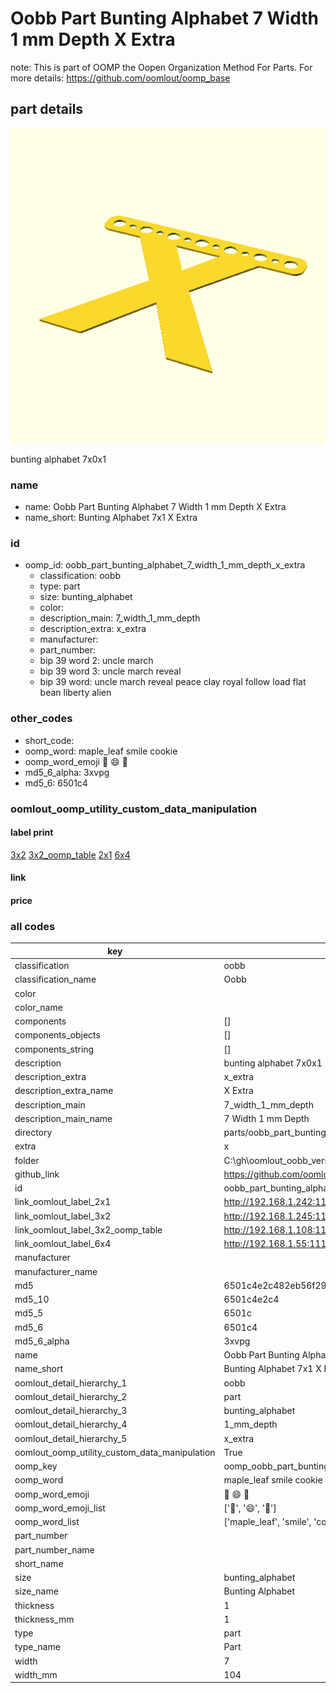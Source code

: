 # Oobb Part Bunting Alphabet 7 Width 1 mm Depth X Extra  

note: This is part of OOMP the Oopen Organization Method For Parts. For more details: https://github.com/oomlout/oomp_base

##  part details
  

[![](3dpr.png)](3dpr.png)

bunting alphabet 7x0x1



### name
* name: Oobb Part Bunting Alphabet 7 Width 1 mm Depth X Extra
* name_short: Bunting Alphabet 7x1 X Extra
### id
* oomp_id: oobb_part_bunting_alphabet_7_width_1_mm_depth_x_extra
  * classification: oobb
  * type: part
  * size: bunting_alphabet
  * color: 
  * description_main: 7_width_1_mm_depth
  * description_extra: x_extra
  * manufacturer: 
  * part_number: 
  * bip 39 word 2: uncle march
  * bip 39 word 3: uncle march reveal
  * bip 39 word: uncle march reveal peace clay royal follow load flat bean liberty alien

### other_codes
* short_code: 
* oomp_word: maple_leaf smile cookie
* oomp_word_emoji :maple_leaf: :smile: :cookie:
* md5_6_alpha: 3xvpg
* md5_6: 6501c4






### oomlout_oomp_utility_custom_data_manipulation
#### label print
[3x2](http://192.168.1.245:1112/?label=oomp%203xvpg)
[3x2_oomp_table](http://192.168.1.108:1112/?label=oomp%203xvpg)
[2x1](http://192.168.1.242:1112/?label=oomp%203xvpg)
[6x4](http://192.168.1.55:1112/?label=oomp%203xvpg)    

#### link

                              

#### price







### all codes 
| key | value |  
| --- | --- |  
| classification | oobb |  
| classification_name | Oobb |  
| color |  |  
| color_name |  |  
| components | [] |  
| components_objects | [] |  
| components_string | [] |  
| description | bunting alphabet 7x0x1 |  
| description_extra | x_extra |  
| description_extra_name | X Extra |  
| description_main | 7_width_1_mm_depth |  
| description_main_name | 7 Width 1 mm Depth |  
| directory | parts/oobb_part_bunting_alphabet_7_width_1_mm_depth_x_extra |  
| extra | x |  
| folder | C:\gh\oomlout_oobb_version_4_generated_parts\things\oobb_part_bunting_alphabet_7_width_1_mm_depth_x_extra |  
| github_link | https://github.com/oomlout/oomlout_oomp_part_src/tree/main/parts/oobb_part_bunting_alphabet_7_width_1_mm_depth_x_extra |  
| id | oobb_part_bunting_alphabet_7_width_1_mm_depth_x_extra |  
| link_oomlout_label_2x1 | http://192.168.1.242:1112/?label=oomp%203xvpg |  
| link_oomlout_label_3x2 | http://192.168.1.245:1112/?label=oomp%203xvpg |  
| link_oomlout_label_3x2_oomp_table | http://192.168.1.108:1112/?label=oomp%203xvpg |  
| link_oomlout_label_6x4 | http://192.168.1.55:1112/?label=oomp%203xvpg |  
| manufacturer |  |  
| manufacturer_name |  |  
| md5 | 6501c4e2c482eb56f2951a1d70e1f764 |  
| md5_10 | 6501c4e2c4 |  
| md5_5 | 6501c |  
| md5_6 | 6501c4 |  
| md5_6_alpha | 3xvpg |  
| name | Oobb Part Bunting Alphabet 7 Width 1 mm Depth X Extra |  
| name_short | Bunting Alphabet 7x1 X Extra |  
| oomlout_detail_hierarchy_1 | oobb |  
| oomlout_detail_hierarchy_2 | part |  
| oomlout_detail_hierarchy_3 | bunting_alphabet |  
| oomlout_detail_hierarchy_4 | 1_mm_depth |  
| oomlout_detail_hierarchy_5 | x_extra |  
| oomlout_oomp_utility_custom_data_manipulation | True |  
| oomp_key | oomp_oobb_part_bunting_alphabet_7_width_1_mm_depth_x_extra |  
| oomp_word | maple_leaf smile cookie |  
| oomp_word_emoji | :maple_leaf: :smile: :cookie: |  
| oomp_word_emoji_list | [':maple_leaf:', ':smile:', ':cookie:'] |  
| oomp_word_list | ['maple_leaf', 'smile', 'cookie'] |  
| part_number |  |  
| part_number_name |  |  
| short_name |  |  
| size | bunting_alphabet |  
| size_name | Bunting Alphabet |  
| thickness | 1 |  
| thickness_mm | 1 |  
| type | part |  
| type_name | Part |  
| width | 7 |  
| width_mm | 104 |  
